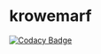 # krowemarf

[![Codacy Badge](https://api.codacy.com/project/badge/Grade/b742aa10d893456183e738b1a8b1c5a8)](https://www.codacy.com/app/krowemarfbot/krowemarf?utm_source=github.com&utm_medium=referral&utm_content=krowemarf/krowemarf&utm_campaign=badger)